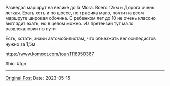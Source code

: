 Разведал маршрут на велике до la Mora. Всего 12км и Дорога очень легкая. Ехать хоть и по шоссе, но трафика мало, почти на всем маршруте широкая обочина. С ребенком лет до 10 не очень классно выглядит ехать, но в целом можно. Из претензий тут мало развлекаловки по пути

Есть, кстати, знаки автомобилистам, что объезжать велосипедистов нужно за 1,5м

https://www.komoot.com/tour/1116950367

#bici #tgn

---
[Original Post](https://t.me/lev2tarragona/1231)
Date: 2023-05-15
